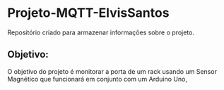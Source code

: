 # Projeto-MQTT-ElvisSantos
 Repositório criado para armazenar informações sobre o projeto.
## Objetivo:
O objetivo do projeto é monitorar a porta de um rack usando um Sensor Magnético que funcionará em conjunto com um Arduino Uno, 
